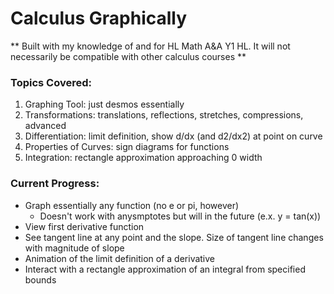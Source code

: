 # Calculus Graphically

**
Built with my knowledge of  and for HL Math A&A Y1 HL. It will not necessarily be compatible with other calculus courses
**
 
### Topics Covered: 
1) Graphing Tool: just desmos essentially  
2) Transformations: translations, reflections, stretches, compressions, advanced
3) Differentiation: limit definition, show d/dx (and d2/dx2) at point on curve  
4) Properties of Curves: sign diagrams for functions  
5) Integration: rectangle approximation approaching 0 width

### Current Progress:

- Graph essentially any function (no e or pi, however) 
  - Doesn't work with anysmptotes but will in the future (e.x. y = tan(x))
- View first derivative function
- See tangent line at any point and the slope. Size of tangent line changes with magnitude of slope
- Animation of the limit definition of a derivative
- Interact with a rectangle approximation of an integral from specified bounds